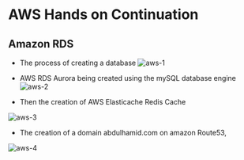 
# AWS Hands on Continuation

## Amazon RDS

- The process of creating a database
  ![aws-1](https://github.com/Ham12-3/AWS-Hands-on-1/assets/93613316/7b4cbc2b-de2a-4c6c-9e5e-7f871b51b75e)


- AWS RDS Aurora being created using the mySQL database engine
![aws-2](https://github.com/Ham12-3/AWS-Hands-on-1/assets/93613316/6005c8d5-ab98-408f-9224-773469d3aefc)

- Then the creation of AWS Elasticache Redis Cache

![aws-3](https://github.com/Ham12-3/AWS-Hands-on-1/assets/93613316/676b8d3a-bc7a-476d-8e79-de1f5cbd7f16)

- The creation of a domain abdulhamid.com on amazon Route53,

![aws-4](https://github.com/Ham12-3/AWS-Hands-on-1/assets/93613316/9cd2de89-9aee-4622-98e7-eb202f8a0778)

